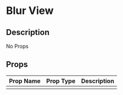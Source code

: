 # Blur View

## Description

No Props

## Props

| Prop Name | Prop Type | Description |
| :-------- | :-------: | :---------- |
|       |  |  |
